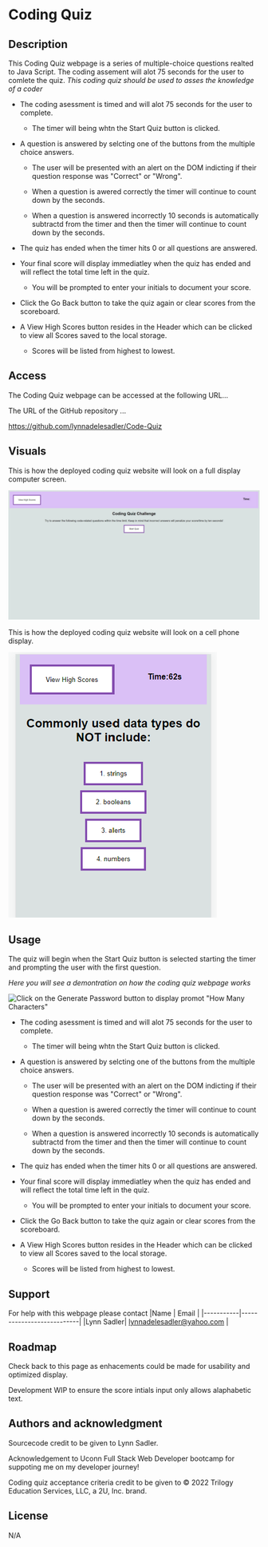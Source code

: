 # Coding Quiz

## Description

This Coding Quiz webpage is a series of multiple-choice questions realted to Java Script. The coding assement will alot 75 seconds for the user to comlete the quiz.
 *This coding quiz should be used to asses the knowledge of a coder* 
* The coding asessment is timed and will alot 75 seconds for the user to complete. 
    * The timer will being whtn the Start Quiz button is clicked.

* A question is answered by selcting one of the buttons from the multiple choice answers.
    * The user will be presented with an alert on the DOM indicting if their question response was "Correct" or "Wrong".

    * When a question is awered correctly the timer will continue to count down by the seconds.

    * When a question is answered incorrectly 10 seconds is automatically subtractd from the timer and then the timer will continue to count down by the seconds. 

* The quiz has ended when the timer hits 0 or all questions are answered.

* Your final score will display immediatley when the quiz has ended and will reflect the total time left in the quiz.
    * You will be prompted to enter your initials to document your score. 

* Click the Go Back button to take the quiz again or clear scores from the scoreboard.

* A View High Scores button resides in the Header which can be clicked to view all Scores saved to the local storage. 
    * Scores will be listed from highest to lowest.

## Access
<!-- Deployed weblink-->

The Coding Quiz webpage can be accessed at the following URL... 



The URL of the GitHub repository ...

https://github.com/lynnadelesadler/Code-Quiz

## Visuals
<!-- Provide the visuals for full display and phone display -->
This is how the deployed coding quiz website will look on a full display computer screen.

![The Coding Quiz homepage](./assets/images/homepage.jpeg)

This is how the deployed coding quiz website will look on a cell phone display. 

![The coding quiz cellphone.](./assets/images/cell-phone-view.png)


## Usage
<!-- Provide a list of steps on how to use the coding quiz -->
The quiz will begin when the Start Quiz button is selected starting the timer and prompting the user with the first question.  

*Here you will see a demontration on how the coding quiz webpage works* 

![Click on the Generate Password button to display promot "How Many Characters"](./assets/images/Coding%20Challenge%20Quiz.gif)

* The coding asessment is timed and will alot 75 seconds for the user to complete. 
    * The timer will being whtn the Start Quiz button is clicked.

* A question is answered by selcting one of the buttons from the multiple choice answers.
    * The user will be presented with an alert on the DOM indicting if their question response was "Correct" or "Wrong".

    * When a question is awered correctly the timer will continue to count down by the seconds.

    * When a question is answered incorrectly 10 seconds is automatically subtractd from the timer and then the timer will continue to count down by the seconds. 

* The quiz has ended when the timer hits 0 or all questions are answered.

* Your final score will display immediatley when the quiz has ended and will reflect the total time left in the quiz.
    * You will be prompted to enter your initials to document your score. 

* Click the Go Back button to take the quiz again or clear scores from the scoreboard.

* A View High Scores button resides in the Header which can be clicked to view all Scores saved to the local storage. 
    * Scores will be listed from highest to lowest.

 
## Support
For help with this webpage please contact 
|Name       | Email                     |
|-----------|---------------------------|
|Lynn Sadler| lynnadelesadler@yahoo.com |

## Roadmap
Check back to this page as enhacements could be made for usability and optimized display.

Development WIP to ensure the score intials input only allows alaphabetic text.

## Authors and acknowledgment

Sourcecode credit to be given to Lynn Sadler. 

Acknowledgement to Uconn Full Stack Web Developer bootcamp for suppoting me on my developer journey!

Coding quiz acceptance criteria credit to be given to © 2022 Trilogy Education Services, LLC, a 2U, Inc. brand. 


## License

N/A
